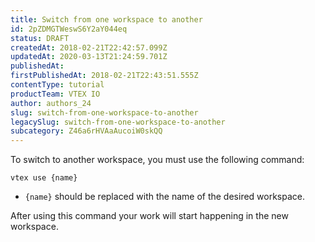```yaml
---
title: Switch from one workspace to another
id: 2pZDMGTWeswS6Y2aY044eq
status: DRAFT
createdAt: 2018-02-21T22:42:57.099Z
updatedAt: 2020-03-13T21:24:59.701Z
publishedAt: 
firstPublishedAt: 2018-02-21T22:43:51.555Z
contentType: tutorial
productTeam: VTEX IO
author: authors_24
slug: switch-from-one-workspace-to-another
legacySlug: switch-from-one-workspace-to-another
subcategory: Z46a6rHVAaAucoiW0skQQ
---
```


To switch to another workspace, you must use the following command:

`vtex use {name}`

- `{name}` should be replaced with the name of the desired workspace. 

After using this command your work will start happening in the new workspace.

